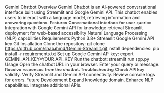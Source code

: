 Gemini Chatbot
 Overview
Gemini Chatbot is an AI-powered conversational interface built using Streamlit and Google Gemini API. This chatbot enables users to interact with a language model, retrieving information and answering questions.
Features
 Conversational interface for user queries
 Integration with Google Gemini API for knowledge retrieval
 Streamlit deployment for web-based accessibility
 Natural Language Processing (NLP) capabilities
 Requirements
  Python 3.8+
  Streamlit
  Google Gemini API key
  Git
Installation
 Clone the repository: git clone https://github.com/shabahmd/Gemini-Streamlit.git
 Install dependencies: pip install -r requirements.txt
 Set up Google Gemini API key: export GEMINI_API_KEY=YOUR_API_KEY
 Run the chatbot: streamlit run app.py
Usage 
 Open the chatbot URL in your browser.
 Enter your query or message.
 Receive responses from the chatbot.
Troubleshooting
 Check API key validity.
 Verify Streamlit and Gemini API connectivity.
 Review console logs for errors.
 Future Development
 Expand knowledge domain.
 Enhance NLP capabilities.
 Integrate additional APIs.
